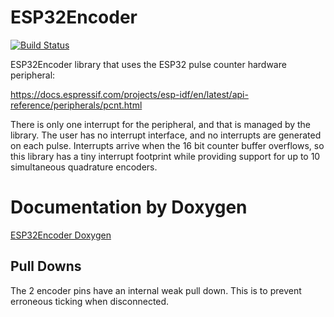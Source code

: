 # ESP32Encoder

[![Build Status](https://travis-ci.com/madhephaestus/ESP32Encoder.svg?branch=master)](https://travis-ci.com/github/madhephaestus/ESP32Encoder)


ESP32Encoder library that uses the ESP32 pulse counter hardware peripheral:

https://docs.espressif.com/projects/esp-idf/en/latest/api-reference/peripherals/pcnt.html

There is only one interrupt for the peripheral, and that is managed by the library. The user has no interrupt interface, and no interrupts are generated on each pulse. Interrupts arrive when the 16 bit counter buffer overflows, so this library has a tiny interrupt footprint while providing support for up to 10 simultaneous quadrature encoders.

# Documentation by Doxygen

[ESP32Encoder Doxygen](https://madhephaestus.github.io/ESP32Encoder/files.html)


## Pull Downs

The 2 encoder pins have an internal weak pull down. This is to prevent erroneous ticking when disconnected. 

